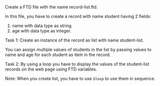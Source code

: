 Create a FTD file with the name record-list.ftd.

In this file, you have to create a record with name student having 2 fields:
1. name with data type as string.
2. age with data type as integer.

Task 1: Create an instance of the record as list with name student-list.

You can assign multiple values of students in the list by passing values to name and age for each student as item in the record.

Task 2: By using a loop you have to display the values of the student-list records on the web page using FTD variables.


Note: When you create list, you have to use `$loop` to use them in sequence.
